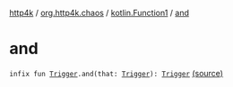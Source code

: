 [http4k](../../index.md) / [org.http4k.chaos](../index.md) / [kotlin.Function1](index.md) / [and](./and.md)

# and

`infix fun `[`Trigger`](../-trigger.md)`.and(that: `[`Trigger`](../-trigger.md)`): `[`Trigger`](../-trigger.md) [(source)](https://github.com/http4k/http4k/blob/master/http4k-testing-chaos/src/main/kotlin/org/http4k/chaos/ChaosTriggers.kt#L35)
